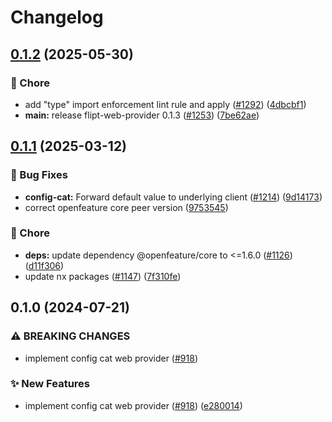 # Changelog

## [0.1.2](https://github.com/open-feature/js-sdk-contrib/compare/config-cat-core-v0.1.1...config-cat-core-v0.1.2) (2025-05-30)


### 🧹 Chore

* add "type" import enforcement lint rule and apply ([#1292](https://github.com/open-feature/js-sdk-contrib/issues/1292)) ([4dbcbf1](https://github.com/open-feature/js-sdk-contrib/commit/4dbcbf18703bdb0addbef2f7b3810677433abbfd))
* **main:** release flipt-web-provider 0.1.3 ([#1253](https://github.com/open-feature/js-sdk-contrib/issues/1253)) ([7be62ae](https://github.com/open-feature/js-sdk-contrib/commit/7be62ae45f4dfbaefecc6205a28060698fdd884d))

## [0.1.1](https://github.com/open-feature/js-sdk-contrib/compare/config-cat-core-v0.1.0...config-cat-core-v0.1.1) (2025-03-12)


### 🐛 Bug Fixes

* **config-cat:** Forward default value to underlying client ([#1214](https://github.com/open-feature/js-sdk-contrib/issues/1214)) ([9d14173](https://github.com/open-feature/js-sdk-contrib/commit/9d14173cf08da3030fc58fea8786b24bafd80403))
* correct openfeature core peer version ([9753545](https://github.com/open-feature/js-sdk-contrib/commit/9753545cd9bbc647d06ab2cdfeda52cf37550c63))


### 🧹 Chore

* **deps:** update dependency @openfeature/core to &lt;=1.6.0 ([#1126](https://github.com/open-feature/js-sdk-contrib/issues/1126)) ([d11f306](https://github.com/open-feature/js-sdk-contrib/commit/d11f30649da398806f9a6cd5917307f1ffb0ef46))
* update nx packages ([#1147](https://github.com/open-feature/js-sdk-contrib/issues/1147)) ([7f310fe](https://github.com/open-feature/js-sdk-contrib/commit/7f310fe87101b8aa793e1436e63c7602ccc202e3))

## 0.1.0 (2024-07-21)


### ⚠ BREAKING CHANGES

* implement config cat web provider ([#918](https://github.com/open-feature/js-sdk-contrib/issues/918))

### ✨ New Features

* implement config cat web provider ([#918](https://github.com/open-feature/js-sdk-contrib/issues/918)) ([e280014](https://github.com/open-feature/js-sdk-contrib/commit/e280014f8998dd2e5f2b7700f0d24842eeafab5f))
